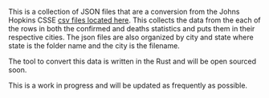 This is a collection of JSON files that are a conversion from the Johns Hopkins CSSE [csv files located here](https://github.com/CSSEGISandData/COVID-19/).
This collects the data from the each of the rows in both the confirmed and deaths statistics and puts them in their respective cities. The json files are also organized by city and state where state is the folder name and the city is the filename.

The tool to convert this data is written in the Rust and will be open sourced soon.

This is a work in progress and will be updated as frequently as possible.
